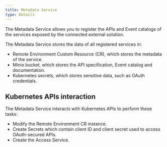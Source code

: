 ```yaml
---
title: Metadata Service
type: Details
---
```


The Metadata Service allows you to register the APIs and Event catalogs of the services exposed by the connected external solution.         

The Metadata Service stores the data of all registered services in:
- Remote Environment Custom Resource (CR), which stores the metadata of the service.
- Minio bucket, which stores the API specification, Event catalog and documentation.
- Kubernetes secrets, which stores sensitive data, such as OAuth credentials.

## Kubernetes APIs interaction

The Metadata Service interacts with Kubernetes APIs to perform these tasks:
- Modify the Remote Environment CR instance.
- Create Secrets which contain client ID and client secret used to access OAuth-secured APIs.
- Create the Access Service.

